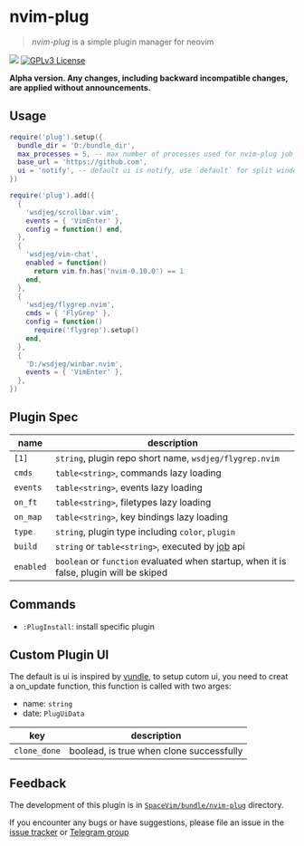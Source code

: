 # nvim-plug

> _nvim-plug_ is a simple plugin manager for neovim

[![](https://spacevim.org/img/build-with-SpaceVim.svg)](https://spacevim.org)
[![GPLv3 License](https://img.spacevim.org/license-GPLv3-blue.svg)](LICENSE)

**Alpha version. Any changes, including backward incompatible changes, are applied without announcements.**

## Usage

```lua
require('plug').setup({
  bundle_dir = 'D:/bundle_dir',
  max_processes = 5, -- max number of processes used for nvim-plug job
  base_url = 'https://github.com',
  ui = 'notify', -- default ui is notify, use `default` for split window UI
})

require('plug').add({
  {
    'wsdjeg/scrollbar.vim',
    events = { 'VimEnter' },
    config = function() end,
  },
  {
    'wsdjeg/vim-chat',
    enabled = function()
      return vim.fn.has('nvim-0.10.0') == 1
    end,
  },
  {
    'wsdjeg/flygrep.nvim',
    cmds = { 'FlyGrep' },
    config = function()
      require('flygrep').setup()
    end,
  },
  {
    'D:/wsdjeg/winbar.nvim',
    events = { 'VimEnter' },
  },
})
```

## Plugin Spec

| name      | description                                                                             |
| --------- | --------------------------------------------------------------------------------------- |
| `[1]`     | `string`, plugin repo short name, `wsdjeg/flygrep.nvim`                                 |
| `cmds`    | `table<string>`, commands lazy loading                                                  |
| `events`  | `table<string>`, events lazy loading                                                    |
| `on_ft`   | `table<string>`, filetypes lazy loading                                                 |
| `on_map`  | `table<string>`, key bindings lazy loading                                              |
| `type`    | `string`, plugin type including `color`, `plugin`                                       |
| `build`   | `string` or `table<string>`, executed by [job](https://spacevim.org/api/job/) api       |
| `enabled` | `boolean` or `function` evaluated when startup, when it is false, plugin will be skiped |

## Commands

- `:PlugInstall`: install specific plugin

## Custom Plugin UI

The default is ui is inspired by [vundle](https://github.com/VundleVim/Vundle.vim), to setup cutom ui, you need to creat a on_update function, this function is called with two arges:

- name: `string`
- date: `PlugUiData`

| key          | description                              |
| ------------ | ---------------------------------------- |
| `clone_done` | boolead, is true when clone successfully |

## Feedback

The development of this plugin is in [`SpaceVim/bundle/nvim-plug`](https://github.com/SpaceVim/SpaceVim/tree/master/bundle/nvim-plug) directory.

If you encounter any bugs or have suggestions, please file an issue in the [issue tracker](https://github.com/SpaceVim/SpaceVim/issues) or [Telegram group](https://t.me/+w27TxYbUz1wxZmJl)
